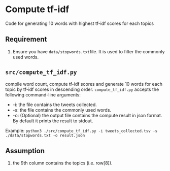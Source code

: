 # Compute tf-idf
Code for generating 10 words with highest tf-idf scores for each topics

## Requirement
1. Ensure you have `data/stopwords.txt`file. It is used to filter the commonly used words.


## `src/compute_tf_idf.py`
compile word count, compute tf-idf scores and generate 10 words for each topic by tf-idf scores in descending order.
`compute_tf_idf.py` accepts the following command-line arguments:

- -i: the file contains the tweets collected.
- -s: the file contains the commonly used words.
- -o: (Optional) the output file contains the compute result in json format. By default it prints the result to stdout.

Example:
`python3 ./src/compute_tf_idf.py -i tweets_collected.tsv -s ./data/stopwords.txt -o result.json`

## Assumption
1. the 9th column contains the topics (i.e. row[8]).
